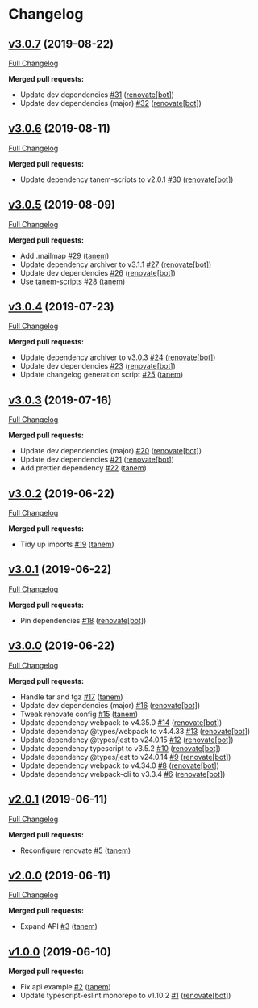 # Changelog

## [v3.0.7](https://github.com/tanem/archiver-webpack-plugin/tree/v3.0.7) (2019-08-22)
[Full Changelog](https://github.com/tanem/archiver-webpack-plugin/compare/v3.0.6...v3.0.7)

**Merged pull requests:**

- Update dev dependencies [#31](https://github.com/tanem/archiver-webpack-plugin/pull/31) ([renovate[bot]](https://github.com/apps/renovate))
- Update dev dependencies (major) [#32](https://github.com/tanem/archiver-webpack-plugin/pull/32) ([renovate[bot]](https://github.com/apps/renovate))

## [v3.0.6](https://github.com/tanem/archiver-webpack-plugin/tree/v3.0.6) (2019-08-11)
[Full Changelog](https://github.com/tanem/archiver-webpack-plugin/compare/v3.0.5...v3.0.6)

**Merged pull requests:**

- Update dependency tanem-scripts to v2.0.1 [#30](https://github.com/tanem/archiver-webpack-plugin/pull/30) ([renovate[bot]](https://github.com/apps/renovate))

## [v3.0.5](https://github.com/tanem/archiver-webpack-plugin/tree/v3.0.5) (2019-08-09)
[Full Changelog](https://github.com/tanem/archiver-webpack-plugin/compare/v3.0.4...v3.0.5)

**Merged pull requests:**

- Add .mailmap [#29](https://github.com/tanem/archiver-webpack-plugin/pull/29) ([tanem](https://github.com/tanem))
- Update dependency archiver to v3.1.1 [#27](https://github.com/tanem/archiver-webpack-plugin/pull/27) ([renovate[bot]](https://github.com/apps/renovate))
- Update dev dependencies [#26](https://github.com/tanem/archiver-webpack-plugin/pull/26) ([renovate[bot]](https://github.com/apps/renovate))
- Use tanem-scripts [#28](https://github.com/tanem/archiver-webpack-plugin/pull/28) ([tanem](https://github.com/tanem))

## [v3.0.4](https://github.com/tanem/archiver-webpack-plugin/tree/v3.0.4) (2019-07-23)
[Full Changelog](https://github.com/tanem/archiver-webpack-plugin/compare/v3.0.3...v3.0.4)

**Merged pull requests:**

- Update dependency archiver to v3.0.3 [#24](https://github.com/tanem/archiver-webpack-plugin/pull/24) ([renovate[bot]](https://github.com/apps/renovate))
- Update dev dependencies [#23](https://github.com/tanem/archiver-webpack-plugin/pull/23) ([renovate[bot]](https://github.com/apps/renovate))
- Update changelog generation script [#25](https://github.com/tanem/archiver-webpack-plugin/pull/25) ([tanem](https://github.com/tanem))

## [v3.0.3](https://github.com/tanem/archiver-webpack-plugin/tree/v3.0.3) (2019-07-16)
[Full Changelog](https://github.com/tanem/archiver-webpack-plugin/compare/v3.0.2...v3.0.3)

**Merged pull requests:**

- Update dev dependencies (major) [#20](https://github.com/tanem/archiver-webpack-plugin/pull/20) ([renovate[bot]](https://github.com/apps/renovate))
- Update dev dependencies [#21](https://github.com/tanem/archiver-webpack-plugin/pull/21) ([renovate[bot]](https://github.com/apps/renovate))
- Add prettier dependency [#22](https://github.com/tanem/archiver-webpack-plugin/pull/22) ([tanem](https://github.com/tanem))

## [v3.0.2](https://github.com/tanem/archiver-webpack-plugin/tree/v3.0.2) (2019-06-22)
[Full Changelog](https://github.com/tanem/archiver-webpack-plugin/compare/v3.0.1...v3.0.2)

**Merged pull requests:**

- Tidy up imports [#19](https://github.com/tanem/archiver-webpack-plugin/pull/19) ([tanem](https://github.com/tanem))

## [v3.0.1](https://github.com/tanem/archiver-webpack-plugin/tree/v3.0.1) (2019-06-22)
[Full Changelog](https://github.com/tanem/archiver-webpack-plugin/compare/v3.0.0...v3.0.1)

**Merged pull requests:**

- Pin dependencies [#18](https://github.com/tanem/archiver-webpack-plugin/pull/18) ([renovate[bot]](https://github.com/apps/renovate))

## [v3.0.0](https://github.com/tanem/archiver-webpack-plugin/tree/v3.0.0) (2019-06-22)
[Full Changelog](https://github.com/tanem/archiver-webpack-plugin/compare/v2.0.1...v3.0.0)

**Merged pull requests:**

- Handle tar and tgz [#17](https://github.com/tanem/archiver-webpack-plugin/pull/17) ([tanem](https://github.com/tanem))
- Update dev dependencies (major) [#16](https://github.com/tanem/archiver-webpack-plugin/pull/16) ([renovate[bot]](https://github.com/apps/renovate))
- Tweak renovate config [#15](https://github.com/tanem/archiver-webpack-plugin/pull/15) ([tanem](https://github.com/tanem))
- Update dependency webpack to v4.35.0 [#14](https://github.com/tanem/archiver-webpack-plugin/pull/14) ([renovate[bot]](https://github.com/apps/renovate))
- Update dependency @types/webpack to v4.4.33 [#13](https://github.com/tanem/archiver-webpack-plugin/pull/13) ([renovate[bot]](https://github.com/apps/renovate))
- Update dependency @types/jest to v24.0.15 [#12](https://github.com/tanem/archiver-webpack-plugin/pull/12) ([renovate[bot]](https://github.com/apps/renovate))
- Update dependency typescript to v3.5.2 [#10](https://github.com/tanem/archiver-webpack-plugin/pull/10) ([renovate[bot]](https://github.com/apps/renovate))
- Update dependency @types/jest to v24.0.14 [#9](https://github.com/tanem/archiver-webpack-plugin/pull/9) ([renovate[bot]](https://github.com/apps/renovate))
- Update dependency webpack to v4.34.0 [#8](https://github.com/tanem/archiver-webpack-plugin/pull/8) ([renovate[bot]](https://github.com/apps/renovate))
- Update dependency webpack-cli to v3.3.4 [#6](https://github.com/tanem/archiver-webpack-plugin/pull/6) ([renovate[bot]](https://github.com/apps/renovate))

## [v2.0.1](https://github.com/tanem/archiver-webpack-plugin/tree/v2.0.1) (2019-06-11)
[Full Changelog](https://github.com/tanem/archiver-webpack-plugin/compare/v2.0.0...v2.0.1)

**Merged pull requests:**

- Reconfigure renovate [#5](https://github.com/tanem/archiver-webpack-plugin/pull/5) ([tanem](https://github.com/tanem))

## [v2.0.0](https://github.com/tanem/archiver-webpack-plugin/tree/v2.0.0) (2019-06-11)
[Full Changelog](https://github.com/tanem/archiver-webpack-plugin/compare/v1.0.0...v2.0.0)

**Merged pull requests:**

- Expand API [#3](https://github.com/tanem/archiver-webpack-plugin/pull/3) ([tanem](https://github.com/tanem))

## [v1.0.0](https://github.com/tanem/archiver-webpack-plugin/tree/v1.0.0) (2019-06-10)

**Merged pull requests:**

- Fix api example [#2](https://github.com/tanem/archiver-webpack-plugin/pull/2) ([tanem](https://github.com/tanem))
- Update typescript-eslint monorepo to v1.10.2 [#1](https://github.com/tanem/archiver-webpack-plugin/pull/1) ([renovate[bot]](https://github.com/apps/renovate))
